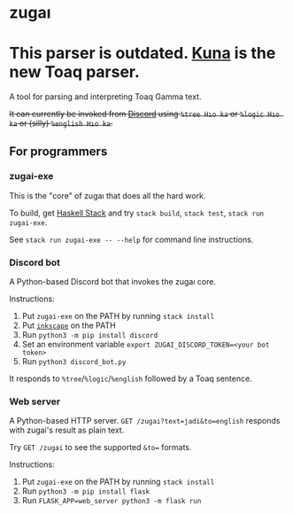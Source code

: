 # zugaı

# This parser is outdated. [Kuna](https://github.com/toaq/kuna) is the new Toaq parser.

A tool for parsing and interpreting Toaq Gamma text.

~~It can currently be invoked from [Discord](https://toaq.me/Discord) using `%tree Hıo ka` or `%logic Hıo ka` or (silly) `%english Hıo ka`.~~

## For programmers

### zugai-exe

This is the "core" of zugaı that does all the hard work.

To build, get [Haskell Stack](https://docs.haskellstack.org/en/stable/README/) and try `stack build`, `stack test`, `stack run zugai-exe`.

See `stack run zugai-exe -- --help` for command line instructions.

### Discord bot

A Python-based Discord bot that invokes the zugaı core.

Instructions:

1. Put `zugai-exe` on the PATH by running `stack install`
2. Put [`inkscape`](https://inkscape.org/) on the PATH
3. Run `python3 -m pip install discord`
4. Set an environment variable `export ZUGAI_DISCORD_TOKEN=<your bot token>`
5. Run `python3 discord_bot.py`

It responds to `%tree`/`%logic`/`%english` followed by a Toaq sentence.

### Web server

A Python-based HTTP server. `GET /zugai?text=jadi&to=english` responds with zugai's result as plain text.

Try `GET /zugai` to see the supported `&to=` formats.

Instructions:

1. Put `zugai-exe` on the PATH by running `stack install`
2. Run `python3 -m pip install flask`
3. Run `FLASK_APP=web_server python3 -m flask run`
